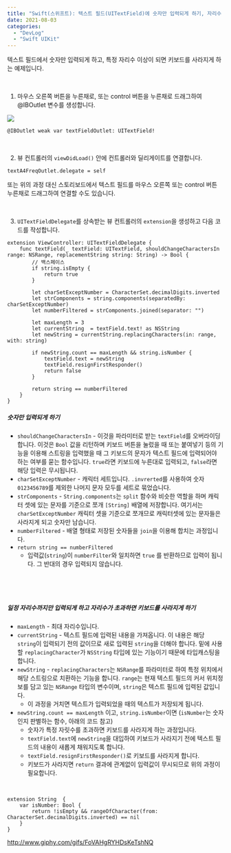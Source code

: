 ```yaml
---
title: "Swift(스위프트): 텍스트 필드(UITextField)에 숫자만 입력되게 하기, 자리수 제한하기 (스토리보드)"
date: 2021-08-03
categories: 
  - "DevLog"
  - "Swift UIKit"
---
```


텍스트 필드에서 숫자만 입력되게 하고, 특정 자리수 이상이 되면 키보드를 사라지게 하는 예제입니다.

 

1) 마우스 오른쪽 버튼을 누른채로, 또는 control 버튼을 누른채로 드래그하여 @IBOutlet 변수를 생성합니다.

![](./assets/img/wp-content/uploads/2021/08/스크린샷-2021-08-03-오후-6.52.54.jpg)

```
@IBOutlet weak var textFieldOutlet: UITextField!
```

 

2) 뷰 컨트롤러의 `viewDidLoad()` 안에 컨트롤러와 딜리게이트를 연결합니다.

```
textA4FreqOutlet.delegate = self
```

또는 위의 과정 대신 스토리보드에서 텍스트 필드를 마우스 오른쪽 또는 control 버튼 누른채로 드래그하여 연결할 수도 있습니다.

 

3) `UITextFieldDelegate`를 상속받는 뷰 컨트롤러의 `extension`을 생성하고 다음 코드를 작성합니다.

```
extension ViewController: UITextFieldDelegate {
    func textField(_ textField: UITextField, shouldChangeCharactersIn range: NSRange, replacementString string: String) -> Bool {
        // 백스페이스
        if string.isEmpty {
            return true
        }
        
        let charSetExceptNumber = CharacterSet.decimalDigits.inverted
        let strComponents = string.components(separatedBy: charSetExceptNumber)
        let numberFiltered = strComponents.joined(separator: "")
        
        let maxLength = 3
        let currentString  = textField.text! as NSString
        let newString = currentString.replacingCharacters(in: range, with: string)

        if newString.count == maxLength && string.isNumber {
            textField.text = newString
            textField.resignFirstResponder()
            return false
        }

        return string == numberFiltered
    }
}
```

##### **숫자만 입력되게 하기**

- `shouldChangeCharactersIn` - 이것을 파라미터로 받는 `textField`를 오버라이딩합니다. 이것은 `Bool` 값을 리턴하며 키보드 버튼을 눌렀을 때 또는 붙여넣기 등의 기능을 이용해 스트링을 입력했을 때 그 키보드의 문자가 텍스트 필드에 입력되어야 하는 여부를 묻는 함수입니다. `true`라면 키보드에 누른대로 입력되고, `false`라면 해당 입력은 무시됩니다.
- `charSetExceptNumber` - 캐릭터 세트입니다. `.invrerted`를 사용하여 숫자 `0123456789`를 제외한 나머지 문자 모두를 세트로 묶었습니다.
- `strComponents` - `String.components`는 `split` 함수와 비슷한 역할을 하며 캐릭터 셋에 있는 문자를 기준으로 쪼개 `[String]` 배열에 저장합니다. 여기서는 `charSetExceptNumber` 캐릭터 셋을 기준으로 쪼개므로 캐릭터셋에 있는 문자들은 사라지게 되고 숫자만 남습니다.
- `numberFiltered` - 배열 형태로 저장된 숫자들을 `join`을 이용해 합치는 과정입니다.
- `return string == numberFiltered` 
    - 입력값(`string`)이 `numberFilter`와 일치하면 `true` 를 반환하므로 입력이 됩니다. 그 반대의 경우 입력되지 않습니다.

 

 

##### **일정 자리수까지만 입력되게 하고 자리수가 초과하면 키보드를 사라지게 하기**

- `maxLength` - 최대 자리수입니다.
- `currentString` - 텍스트 필드에 입력된 내용을 가져옵니다. 이 내용은 해당 `string`이 입력되기 전의 값이므로 새로 입력된 `string`을 더해야 합니다. 밑에 사용할 `replacingCharacter`가 `NSString` 타입에 있는 기능이기 때문에 타입캐스팅을 합니다.
- `newString` - `replacingCharacters`는 `NSRange`를 파라미터로 하여 특정 위치에서 해당 스트링으로 치환하는 기능을 합니다. `range`는 현재 텍스트 필드의 커서 위치정보를 담고 있는 `NSRange` 타입의 변수이며, `string`은 텍스트 필드에 입력된 값입니다.
    - 이 과정을 거치면 텍스트가 입력되었을 때의 텍스트가 저장되게 됩니다.
- `newString.count == maxLength` 이고, `string.isNumber`이면 (`isNumber`는 숫자인지 판별하는 함수, 아래의 코드 참고)
    - 숫자가 특정 자릿수를 초과하면 키보드를 사라지게 하는 과정입니다.
    - `textField.text`에 `newString`을 대입하여 키보드가 사라지기 전에 텍스트 필드의 내용이 새롭게 채워지도록 합니다.
    - `textField.resignFirstResponder()`로 키보드를 사라지게 합니다.
    - 키보드가 사라지면 `return` 결과에 관계없이 입력값이 무시되므로 위의 과정이 필요합니다.

 

```
extension String  {
    var isNumber: Bool {
        return !isEmpty && rangeOfCharacter(from: CharacterSet.decimalDigits.inverted) == nil
    }
}
```

http://www.giphy.com/gifs/FoVAHgRYHDsKeTshNQ
